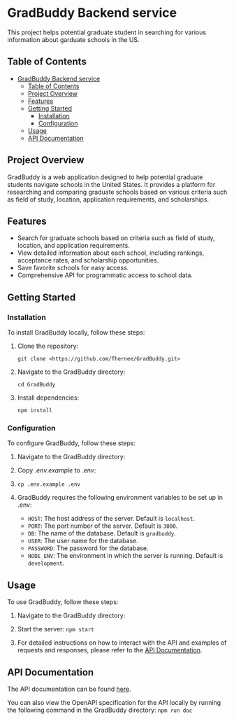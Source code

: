 # GradBuddy Backend service

This project helps potential graduate student in searching for various information about garduate schools in the US.

## Table of Contents

- [GradBuddy Backend service](#gradbuddy-backend-service)
  - [Table of Contents](#table-of-contents)
  - [Project Overview](#project-overview)
  - [Features](#features)
  - [Getting Started](#getting-started)
    - [Installation](#installation)
    - [Configuration](#configuration)
  - [Usage](#usage)
  - [API Documentation](#api-documentation)

## Project Overview

GradBuddy is a web application designed to help potential graduate students navigate schools in the United States. It provides a platform for researching and comparing graduate schools based on various criteria such as field of study, location, application requirements, and scholarships.

## Features

- Search for graduate schools based on criteria such as field of study, location, and application requirements.
- View detailed information about each school, including rankings, acceptance rates, and scholarship opportunities.
- Save favorite schools for easy access.
- Comprehensive API for programmatic access to school data.

## Getting Started

### Installation

To install GradBuddy locally, follow these steps:

1. Clone the repository:

   `git clone <https://github.com/Thernee/GradBuddy.git>`

2. Navigate to the GradBuddy directory:

   `cd GradBuddy`

3. Install dependencies:

   `npm install`

### Configuration

To configure GradBuddy, follow these steps:

1. Navigate to the GradBuddy directory:
2. Copy *.env.example* to *.env*:
3. 
    `cp .env.example .env`

4. GradBuddy requires the following environment variables to be set up in .env:
   - `HOST`: The host address of the server. Default is `localhost`.
   - `PORT`: The port number of the server. Default is `3000`.
   - `DB`: The name of the database. Default is `gradbuddy`.
   - `USER`: The user name for the database.
   - `PASSWORD`: The password for the database.
   - `NODE_ENV`: The environment in which the server is running. Default is `development`.

## Usage

To use GradBuddy, follow these steps:

1. Navigate to the GradBuddy directory:
2. Start the server:
    `npm start`

3. For detailed instructions on how to interact with the API and examples of requests and responses, please refer to the [API Documentation](#api-documentation).

## API Documentation

The API documentation can be found [here](https://thernee.github.io/GradBuddy/).

You can also view the OpenAPI specification for the API locally by running the following command in the GradBuddy directory:
    `npm run doc`
